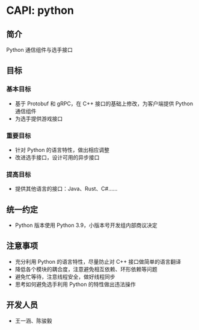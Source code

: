 # CAPI: python

## 简介

Python 通信组件与选手接口

## 目标

### 基本目标

* 基于 Protobuf 和 gRPC，在 C++ 接口的基础上修改，为客户端提供 Python 通信组件
* 为选手提供游戏接口

### 重要目标

* 针对 Python 的语言特性，做出相应调整
* 改进选手接口，设计可用的异步接口

### 提高目标

* 提供其他语言的接口：Java、Rust、C#……

## 统一约定

* Python 版本使用 Python 3.9，小版本号开发组内部商议决定

## 注意事项

* 充分利用 Python 的语言特性，尽量防止对 C++ 接口做简单的语言翻译
* 降低各个模块的耦合度，注意避免相互依赖、环形依赖等问题
* 避免忙等待，注意线程安全，做好线程同步
* 思考如何避免选手利用 Python 的特性做出违法操作


## 开发人员

- 王一涵、陈骏毅
